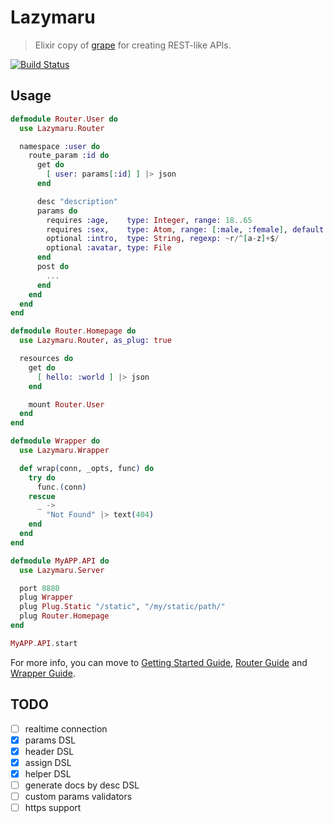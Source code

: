 # Lazymaru

> Elixir copy of [grape](http://intridea.github.io/grape/) for creating REST-like APIs.

[![Build Status](https://api.travis-ci.org/falood/lazymaru.svg)](https://travis-ci.org/falood/lazymaru/)

## Usage

```elixir
defmodule Router.User do
  use Lazymaru.Router

  namespace :user do
    route_param :id do
      get do
        [ user: params[:id] ] |> json
      end

      desc "description"
      params do
        requires :age,    type: Integer, range: 18..65
        requires :sex,    type: Atom, range: [:male, :female], default: :female
        optional :intro,  type: String, regexp: ~r/^[a-z]+$/
        optional :avatar, type: File
      end
      post do
        ...
      end
    end
  end
end

defmodule Router.Homepage do
  use Lazymaru.Router, as_plug: true

  resources do
    get do
      [ hello: :world ] |> json
    end

    mount Router.User
  end
end

defmodule Wrapper do
  use Lazymaru.Wrapper

  def wrap(conn, _opts, func) do
    try do
      func.(conn)
    rescue
      _ ->
        "Not Found" |> text(404)
    end
  end
end

defmodule MyAPP.API do
  use Lazymaru.Server

  port 8880
  plug Wrapper
  plug Plug.Static "/static", "/my/static/path/"
  plug Router.Homepage
end

MyAPP.API.start
```

For more info, you can move to [Getting Started Guide](https://github.com/falood/lazymaru/blob/master/guide/getting_started.md), [Router Guide](https://github.com/falood/lazymaru/blob/master/guide/router.md) and [Wrapper Guide](https://github.com/falood/lazymaru/blob/master/guide/wrapper.md).

## TODO

- [ ] realtime connection
- [X] params DSL
- [X] header DSL
- [X] assign DSL
- [X] helper DSL
- [ ] generate docs by desc DSL
- [ ] custom params validators
- [ ] https support
